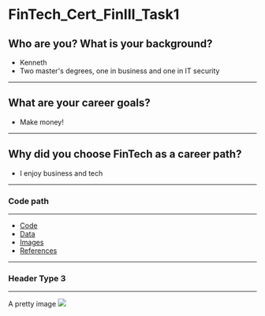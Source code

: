 # FinTech_Cert_FinIII_Task1


## Who are you? What is your background?
- Kenneth
- Two master's degrees, one in business and one in IT security

---

## What are your career goals?
- Make money!


---

## Why did you choose FinTech as a career path?
- I enjoy business and tech

---


### Code path

---

- [Code](./code/)
- [Data](./data/)
- [Images](./images/)
- [References](./references)
---

### Header Type 3

---
A pretty image
![](https://cdn.pixabay.com/photo/2015/04/23/22/00/tree-736885_960_720.jpg)

